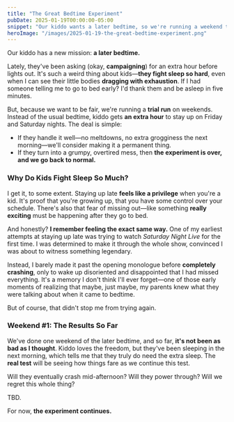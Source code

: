 ```yaml
---
title: "The Great Bedtime Experiment"
pubDate: 2025-01-19T00:00:00-05:00
snippet: "Our kiddo wants a later bedtime, so we're running a weekend trial. It's funny how kids fight sleep even when they clearly need it"
heroImage: "/images/2025-01-19-the-great-bedtime-experiment.png"
---
```



Our kiddo has a new mission: **a later bedtime.**  

Lately, they've been asking (okay, **campaigning**) for an extra hour before lights out. It's such a weird thing about kids—**they fight sleep so hard**, even when I can see their little bodies **dragging with exhaustion**. If I had someone telling me to go to bed early? I'd thank them and be asleep in five minutes.  

But, because we want to be fair, we're running a **trial run** on weekends. Instead of the usual bedtime, kiddo gets **an extra hour** to stay up on Friday and Saturday nights. The deal is simple:  

- If they handle it well—no meltdowns, no extra grogginess the next morning—we'll consider making it a permanent thing.  
- If they turn into a grumpy, overtired mess, then **the experiment is over, and we go back to normal.**  

### Why Do Kids Fight Sleep So Much?  

I get it, to some extent. Staying up late **feels like a privilege** when you're a kid. It's proof that you're growing up, that you have some control over your schedule. There's also that fear of missing out—like something **really exciting** must be happening after they go to bed.  

And honestly? **I remember feeling the exact same way.** One of my earliest attempts at staying up late was trying to watch *Saturday Night Live* for the first time. I was determined to make it through the whole show, convinced I was about to witness something legendary.  

Instead, I barely made it past the opening monologue before **completely crashing**, only to wake up disoriented and disappointed that I had missed everything. It's a memory I don't think I'll ever forget—one of those early moments of realizing that maybe, just maybe, my parents knew what they were talking about when it came to bedtime.  

But of course, that didn't stop me from trying again.  

### Weekend #1: The Results So Far  

We've done one weekend of the later bedtime, and so far, **it's not been as bad as I thought**. Kiddo loves the freedom, but they've been sleeping in the next morning, which tells me that they truly do need the extra sleep. The **real test** will be seeing how things fare as we continue this test.

Will they eventually crash mid-afternoon? Will they power through? Will we regret this whole thing?  

TBD.  

For now, **the experiment continues.**  
